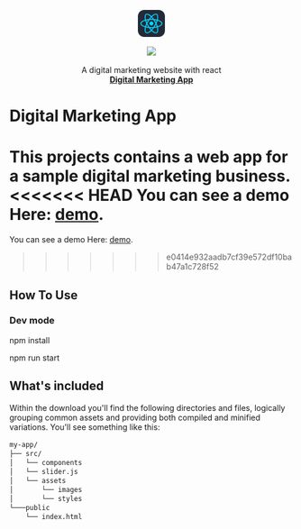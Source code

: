 <p align="center">
  <a href="https://getbootstrap.com/">
<img src="https://github.com/tandpfun/skill-icons/raw/main/icons/React-Dark.svg" width="48" style="max-width: 100%">
  </a>
  <p align="center">  
    <a href="https://img.shields.io/apm/l/npm?style=flat-square">
     <img src="https://img.shields.io/apm/l/npm?style=flat-square">
    </a>
  </p>
  
</p>
<p align="center">
  A digital marketing website with react
  <br>
  <a href="https://github.com/Dark-Red-Apple/digital-marketing-app" ><strong>Digital Marketing App</strong></a>
</p>

# Digital Marketing App

This projects contains a web app for a sample digital marketing business.
<br>
<<<<<<< HEAD
You can see a demo Here: <a href="https://digital-marketing-app-two.vercel.app/" target="__blank">demo</a>.
=======
You can see a demo Here: <a href="https://digtal-marketing-app.vercel.app/" target="__blank">demo</a>.
>>>>>>> e0414e932aadb7cf39e572df10bab47a1c728f52

## How To Use

### Dev mode

npm install

npm run start

## What's included

Within the download you'll find the following directories and files, logically grouping common assets and providing both compiled and minified variations. You'll see something like this:

```
my-app/
├── src/
│   └── components
│   └── slider.js
│   └── assets
│       └── images
│       └── styles
└───public
    └── index.html

```

